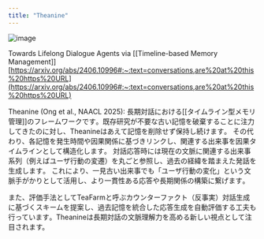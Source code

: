 ```yaml
---
title: "Theanine"
---
```


![image](https://gyazo.com/f6a91a90c8f5ee6c94b93e627fb5c743/thumb/1000)

Towards Lifelong Dialogue Agents via [[Timeline-based Memory Management]]
[https://arxiv.org/abs/2406.10996#:~:text=conversations,are%20at%20this%20https%20URL](https://arxiv.org/abs/2406.10996#:~:text=conversations,are%20at%20this%20https%20URL)

Theanine (Ong et al., NAACL 2025): 長期対話における[[タイムライン型メモリ管理]]のフレームワークです​。既存研究が不要な古い記憶を破棄することに注力してきたのに対し、Theanineはあえて記憶を削除せず保持し続けます​。
その代わり、各記憶を発生時間や因果関係に基づきリンクし、関連する出来事を因果タイムラインとして構造化します​。
対話応答時には現在の文脈に関連する出来事系列（例えばユーザ行動の変遷）を丸ごと参照し、過去の経緯を踏まえた発話を生成します​。
これにより、一見古い出来事でも「ユーザ行動の変化」という文脈手がかりとして活用し、より一貫性ある応答や長期関係の構築に繋げます​。

また、評価手法としてTeaFarmと呼ぶカウンターファクト（反事実）対話生成に基づくスキームを提案し、過去記憶を統合した応答生成を自動評価する工夫も行っています​。Theanineは長期対話の文脈理解力を高める新しい視点として注目されます。